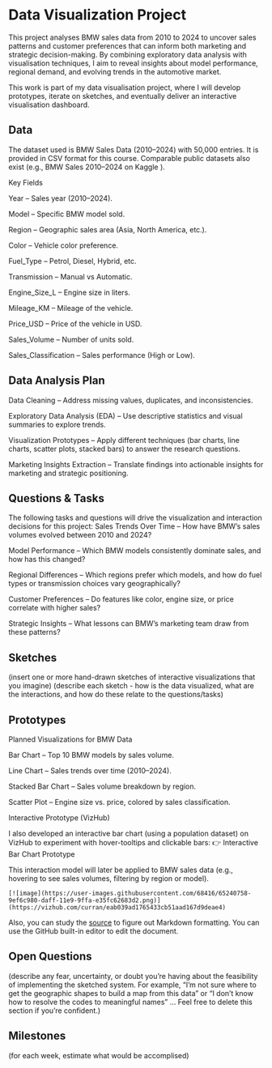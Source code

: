 # Data Visualization Project
This project analyses BMW sales data from 2010 to 2024 to uncover sales patterns and customer preferences that can inform both marketing and strategic decision-making. By combining exploratory data analysis with visualisation techniques, I aim to reveal insights about model performance, regional demand, and evolving trends in the automotive market.

This work is part of my data visualisation project, where I will develop prototypes, iterate on sketches, and eventually deliver an interactive visualisation dashboard.
## Data

The dataset used is BMW Sales Data (2010–2024) with 50,000 entries. It is provided in CSV format for this course. Comparable public datasets also exist (e.g., BMW Sales 2010–2024 on Kaggle
).

Key Fields

Year – Sales year (2010–2024).

Model – Specific BMW model sold.

Region – Geographic sales area (Asia, North America, etc.).

Color – Vehicle color preference.

Fuel_Type – Petrol, Diesel, Hybrid, etc.

Transmission – Manual vs Automatic.

Engine_Size_L – Engine size in liters.

Mileage_KM – Mileage of the vehicle.

Price_USD – Price of the vehicle in USD.

Sales_Volume – Number of units sold.

Sales_Classification – Sales performance (High or Low).

## Data Analysis Plan

Data Cleaning – Address missing values, duplicates, and inconsistencies.

Exploratory Data Analysis (EDA) – Use descriptive statistics and visual summaries to explore trends.

Visualization Prototypes – Apply different techniques (bar charts, line charts, scatter plots, stacked bars) to answer the research questions.

Marketing Insights Extraction – Translate findings into actionable insights for marketing and strategic positioning.

## Questions & Tasks

The following tasks and questions will drive the visualization and interaction decisions for this project:
Sales Trends Over Time – How have BMW’s sales volumes evolved between 2010 and 2024?

Model Performance – Which BMW models consistently dominate sales, and how has this changed?

Regional Differences – Which regions prefer which models, and how do fuel types or transmission choices vary geographically?

Customer Preferences – Do features like color, engine size, or price correlate with higher sales?

Strategic Insights – What lessons can BMW’s marketing team draw from these patterns?

## Sketches

(insert one or more hand-drawn sketches of interactive visualizations that you imagine)
(describe each sketch - how is the data visualized, what are the interactions, and how do these relate to the questions/tasks)


## Prototypes

Planned Visualizations for BMW Data

Bar Chart – Top 10 BMW models by sales volume.

Line Chart – Sales trends over time (2010–2024).

Stacked Bar Chart – Sales volume breakdown by region.

Scatter Plot – Engine size vs. price, colored by sales classification.

Interactive Prototype (VizHub)

I also developed an interactive bar chart (using a population dataset) on VizHub to experiment with hover-tooltips and clickable bars:
👉 Interactive Bar Chart Prototype

This interaction model will later be applied to BMW sales data (e.g., hovering to see sales volumes, filtering by region or model).

```
[![image](https://user-images.githubusercontent.com/68416/65240758-9ef6c980-daff-11e9-9ffa-e35fc62683d2.png)](https://vizhub.com/curran/eab039ad1765433cb51aad167d9deae4)
```


Also, you can study the [source](https://raw.githubusercontent.com/curran/dataviz-project-template-proposal/master/README.md) to figure out Markdown formatting. You can use the GitHub built-in editor to edit the document.

## Open Questions

(describe any fear, uncertainty, or doubt you’re having about the feasibility of implementing the sketched system. For example, “I’m not sure where to get the geographic shapes to build a map from this data” or “I don’t know how to resolve the codes to meaningful names” … Feel free to delete this section if you’re confident.)

## Milestones

(for each week, estimate what would be accomplised)
